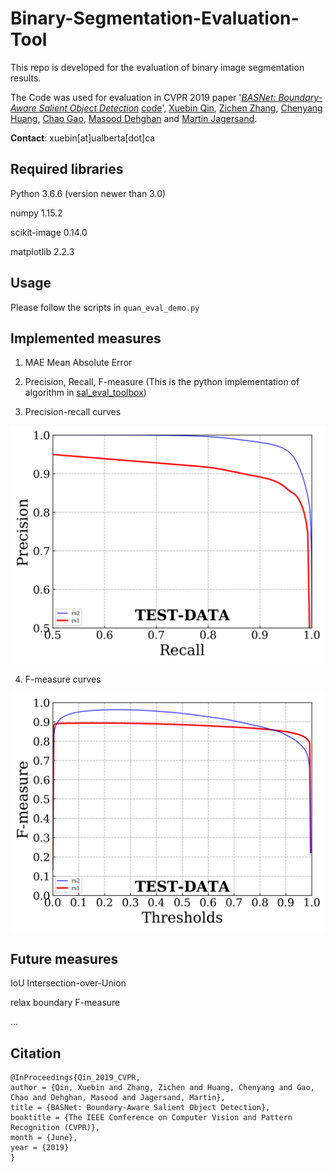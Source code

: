 # Binary-Segmentation-Evaluation-Tool
This repo is developed for the evaluation of binary image segmentation results.

The Code was used for evaluation in CVPR 2019 paper '[*BASNet: Boundary-Aware Salient Object Detection*](http://openaccess.thecvf.com/content_CVPR_2019/html/Qin_BASNet_Boundary-Aware_Salient_Object_Detection_CVPR_2019_paper.html) [code](https://github.com/NathanUA/BASNet)', [Xuebin Qin](https://webdocs.cs.ualberta.ca/~xuebin/), [Zichen Zhang](https://webdocs.cs.ualberta.ca/~zichen2/), [Chenyang Huang](https://chenyangh.com/), [Chao Gao](https://cgao3.github.io/), [Masood Dehghan](https://sites.google.com/view/masoodd) and [Martin Jagersand](https://webdocs.cs.ualberta.ca/~jag/).

__Contact__: xuebin[at]ualberta[dot]ca

## Required libraries

Python 3.6.6 (version newer than 3.0)

numpy 1.15.2

scikit-image 0.14.0

matplotlib 2.2.3

## Usage 

Please follow the scripts in ```quan_eval_demo.py```

## Implemented measures

1. MAE Mean Absolute Error 

2. Precision, Recall, F-measure (This is the python implementation of algorithm in [sal_eval_toolbox](https://github.com/ArcherFMY/sal_eval_toolbox))

3. Precision-recall curves

![Precision-recall curves](test_data/TEST-DATA_pr_curves.png)

4. F-measure curves 

![F-measure curves](test_data/TEST-DATA_fm_curves.png)

## Future measures 

IoU Intersection-over-Union

relax boundary F-measure

...


## Citation
```
@InProceedings{Qin_2019_CVPR,
author = {Qin, Xuebin and Zhang, Zichen and Huang, Chenyang and Gao, Chao and Dehghan, Masood and Jagersand, Martin},
title = {BASNet: Boundary-Aware Salient Object Detection},
booktitle = {The IEEE Conference on Computer Vision and Pattern Recognition (CVPR)},
month = {June},
year = {2019}
}
```
